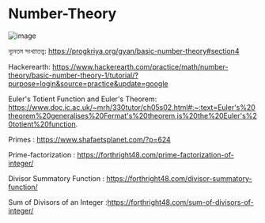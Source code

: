 # Number-Theory

![image](https://github.com/user-attachments/assets/0ea9edde-c9e8-4f78-ac5c-dd12192b09aa)




ন্যূনতম সংখ্যাতত্ত্ব:  https://progkriya.org/gyan/basic-number-theory#section4

Hackerearth: https://www.hackerearth.com/practice/math/number-theory/basic-number-theory-1/tutorial/?purpose=login&source=practice&update=google

Euler's Totient Function and Euler's Theorem: https://www.doc.ic.ac.uk/~mrh/330tutor/ch05s02.html#:~:text=Euler's%20theorem%20generalises%20Fermat's%20theorem,is%20the%20Euler's%20totient%20function.

Primes : https://www.shafaetsplanet.com/?p=624

Prime-factorization : https://forthright48.com/prime-factorization-of-integer/

Divisor Summatory Function : https://forthright48.com/divisor-summatory-function/

Sum of Divisors of an Integer :https://forthright48.com/sum-of-divisors-of-integer/

